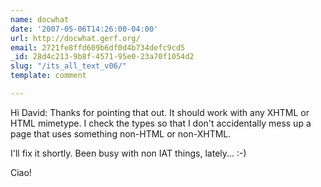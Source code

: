 ```yaml
---
name: docwhat
date: '2007-05-06T14:26:00-04:00'
url: http://docwhat.gerf.org/
email: 2721fe8ffd609b6df0d4b734defc9cd5
_id: 28d4c213-9b8f-4571-95e0-23a70f1054d2
slug: "/its_all_text_v06/"
template: comment

---
```


Hi David:
   Thanks for pointing that out.  It should work with any XHTML or HTML mimetype.  I check the types so that I don't accidentally mess up a page that uses something non-HTML or non-XHTML.

I'll fix it shortly.  Been busy with non IAT things, lately... :-)

Ciao!
